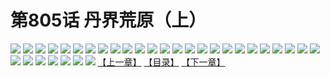 # 第805话 丹界荒原（上）
![](https://mhpic.xiaomingtaiji.net/comic/D/斗破苍穹/第805话F1_262498/1.jpg-zymk.middle.webp)
![](https://mhpic.xiaomingtaiji.net/comic/D/斗破苍穹/第805话F1_262498/2.jpg-zymk.middle.webp)
![](https://mhpic.xiaomingtaiji.net/comic/D/斗破苍穹/第805话F1_262498/3.jpg-zymk.middle.webp)
![](https://mhpic.xiaomingtaiji.net/comic/D/斗破苍穹/第805话F1_262498/4.jpg-zymk.middle.webp)
![](https://mhpic.xiaomingtaiji.net/comic/D/斗破苍穹/第805话F1_262498/5.jpg-zymk.middle.webp)
![](https://mhpic.xiaomingtaiji.net/comic/D/斗破苍穹/第805话F1_262498/6.jpg-zymk.middle.webp)
![](https://mhpic.xiaomingtaiji.net/comic/D/斗破苍穹/第805话F1_262498/7.jpg-zymk.middle.webp)
![](https://mhpic.xiaomingtaiji.net/comic/D/斗破苍穹/第805话F1_262498/8.jpg-zymk.middle.webp)
![](https://mhpic.xiaomingtaiji.net/comic/D/斗破苍穹/第805话F1_262498/9.jpg-zymk.middle.webp)
![](https://mhpic.xiaomingtaiji.net/comic/D/斗破苍穹/第805话F1_262498/10.jpg-zymk.middle.webp)
![](https://mhpic.xiaomingtaiji.net/comic/D/斗破苍穹/第805话F1_262498/11.jpg-zymk.middle.webp)
![](https://mhpic.xiaomingtaiji.net/comic/D/斗破苍穹/第805话F1_262498/12.jpg-zymk.middle.webp)
![](https://mhpic.xiaomingtaiji.net/comic/D/斗破苍穹/第805话F1_262498/13.jpg-zymk.middle.webp)
![](https://mhpic.xiaomingtaiji.net/comic/D/斗破苍穹/第805话F1_262498/14.jpg-zymk.middle.webp)
![](https://mhpic.xiaomingtaiji.net/comic/D/斗破苍穹/第805话F1_262498/15.jpg-zymk.middle.webp)
![](https://mhpic.xiaomingtaiji.net/comic/D/斗破苍穹/第805话F1_262498/16.jpg-zymk.middle.webp)
![](https://mhpic.xiaomingtaiji.net/comic/D/斗破苍穹/第805话F1_262498/17.jpg-zymk.middle.webp)
![](https://mhpic.xiaomingtaiji.net/comic/D/斗破苍穹/第805话F1_262498/18.jpg-zymk.middle.webp)
![](https://mhpic.xiaomingtaiji.net/comic/D/斗破苍穹/第805话F1_262498/19.jpg-zymk.middle.webp)
![](https://mhpic.xiaomingtaiji.net/comic/D/斗破苍穹/第805话F1_262498/20.jpg-zymk.middle.webp)
![](https://mhpic.xiaomingtaiji.net/comic/D/斗破苍穹/第805话F1_262498/21.jpg-zymk.middle.webp)
![](https://mhpic.xiaomingtaiji.net/comic/D/斗破苍穹/第805话F1_262498/22.jpg-zymk.middle.webp)
![](https://mhpic.xiaomingtaiji.net/comic/D/斗破苍穹/第805话F1_262498/23.jpg-zymk.middle.webp)
![](https://mhpic.xiaomingtaiji.net/comic/D/斗破苍穹/第805话F1_262498/24.jpg-zymk.middle.webp)
![](https://mhpic.xiaomingtaiji.net/comic/D/斗破苍穹/第805话F1_262498/25.jpg-zymk.middle.webp)
![](https://mhpic.xiaomingtaiji.net/comic/D/斗破苍穹/第805话F1_262498/26.jpg-zymk.middle.webp)
![](https://mhpic.xiaomingtaiji.net/comic/D/斗破苍穹/第805话F1_262498/27.jpg-zymk.middle.webp)
![](https://mhpic.xiaomingtaiji.net/comic/D/斗破苍穹/第805话F1_262498/28.jpg-zymk.middle.webp)
![](https://mhpic.xiaomingtaiji.net/comic/D/斗破苍穹/第805话F1_262498/29.jpg-zymk.middle.webp)
![](https://mhpic.xiaomingtaiji.net/comic/D/斗破苍穹/第805话F1_262498/30.jpg-zymk.middle.webp)
![](https://mhpic.xiaomingtaiji.net/comic/D/斗破苍穹/第805话F1_262498/31.jpg-zymk.middle.webp)
![](https://mhpic.xiaomingtaiji.net/comic/D/斗破苍穹/第805话F1_262498/32.jpg-zymk.middle.webp)
[【上一章】](./808.md)
[【目录】](./READMD.md)
[【下一章】](./810.md)
